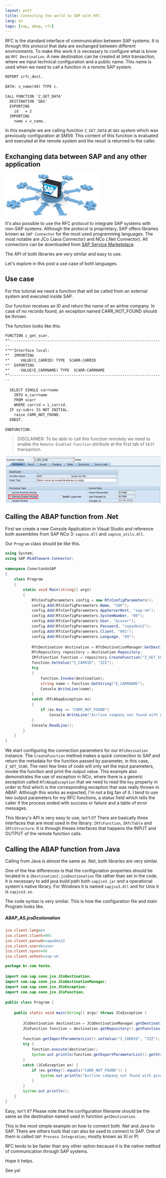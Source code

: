 ```yaml
---
layout: post
title: Connecting the world to SAP with RFC
lang: en
tags: [sap, abap, rfc]
---
```


RFC is the standard interface of communication between SAP systems. It is through this protocol that data are exchanged between different environments. To make this work it is necessary to configure what is know as `RFC Destination`. A new destination can be created at `SM59` transaction, where we input technical configuration and a public name. This name is used when we need to call a function in a remote SAP system.

~~~
REPORT zrfc_dest.

DATA: v_name(40) TYPE c.

CALL FUNCTION 'Z_GET_DATA'
  DESTINATION 'QAS'
  EXPORTING
    id   = 2
  IMPORTING
    name = v_name.
~~~
In this example we are calling function `Z_GET_DATA` at `QAS` system which was previously configuration at SM59. This content of this function is evaluated and executed at the remote system and the result is returned to the caller.

## Exchanging data between SAP and any other application

![](/public/images/sap_rfc.png)

It's also possible to use the RFC protocol to integrate SAP systems with non-SAP systems. Although the protocol is proprietary, SAP offers libraries known as `SAP Connector` for the most used programming languages. The most notable are JCo (Java Connector) and NCo (.Net Connector). All connectors can be downloaded from [SAP Service Marketplace](http://service.sap.com/connectors).

The API of both libraries are very similar and easy to use.

Let's explore in this post a use case of both languages.

## Use case

For this tutorial we need a function that will be called from an external system and executed inside SAP.

Our function receives an ID and return the name of an airline company. In case of no records found, an exception named CARR_NOT_FOUND should be thrown.

The function looks like this.

~~~
FUNCTION z_get_scar.
*"----------------------------------------------------------------------
*"*"Interface local:
*"  IMPORTING
*"     VALUE(I_CARRID) TYPE  SCARR-CARRID
*"  EXPORTING
*"     VALUE(E_CARRNAME) TYPE  SCARR-CARRNAME
*"----------------------------------------------------------------------

  SELECT SINGLE carrname
    INTO e_carrname
    FROM scarr
    WHERE carrid = i_carrid.
  IF sy-subrc IS NOT INITIAL.
    raise CARR_NOT_FOUND.
  ENDIF.

ENDFUNCTION.
~~~

> DISCLAIMER: To be able to call this function remotely we need to enable the `Remote-Enabled Function` attribute at the first tab of `SE37` transaction.


![](/public/images/se37-rfc-header-info.png)

## Calling the ABAP function from .Net

First we create a new Console Application in Visual Studio and reference both assemblies from SAP NCo 3: `sapnco.dll` and `sapnco_utils.dll`.

Our `Program` class should be like this.

~~~csharp
using System;
using SAP.Middleware.Connector;

namespace ConectandoSAP
{
    class Program
    {
        static void Main(string[] args)
        {
            RfcConfigParameters config = new RfcConfigParameters();
            config.Add(RfcConfigParameters.Name, "SAP");
            config.Add(RfcConfigParameters.AppServerHost, "sap-vm");
            config.Add(RfcConfigParameters.SystemNumber, "00");
            config.Add(RfcConfigParameters.User, "bcuser");
            config.Add(RfcConfigParameters.Password, "sapadmin2");
            config.Add(RfcConfigParameters.Client, "001");
            config.Add(RfcConfigParameters.Language, "EN");

            RfcDestination destination = RfcDestinationManager.GetDestination(config);
            RfcRepository repository = destination.Repository;
            IRfcFunction function = repository.CreateFunction("Z_GET_SCAR");
            function.SetValue("I_CARRID", "ZZZ");
            try
            {
                function.Invoke(destination);
                string name = function.GetString("E_CARRNAME");
                Console.WriteLine(name);
            }
            catch (RfcAbapException ex)
            {
                if (ex.Key == "CARR_NOT_FOUND")
                    Console.WriteLine("Airline company not found with given id.");
            }
            Console.ReadLine();
        }
    }
}
~~~

We start configuring the connection parameters for our `RfcDesination` instance.
The `CreateFunction` method makes a quick connection to SAP and return the metadata for the function passed by parameter, in this case, `Z_GET_SCAR`. The next few lines of code will only set the input parameters, invoke the function and print the output value. This example also demonstrates the use of exception in NCo, where there is a generic exception called `RfcAbapException` that we need to read the `Key` property in order to find which is the corresponding exception that was really thrown in ABAP. Although this works as expected, I'm not a big fan of it. I tend to use two output parameters for my RFC functions, a status field which tells the caller if the process ended with success or failure and a table of error messages.

This library's API is very easy to use, isn't it? There are basically three interfaces that are most used in the library: `IRfcFunction`, `IRfcTable` and `IRfcStructure`. It is through theses interfaces that happens the INPUT and OUTPUT of the remote function calls.

## Calling the ABAP function from Java

Calling from Java is almost the same as .Net, both libraries are very similar.

One of the few differences is that the configuration properties should be located in a `{Destination}.jcoDestionation` file rather than set in the code.
It is necessary to add java build path both `sapjco3.jar` and a operational system's native library. For Windows it is named `sapjco3.dll` and for Unix it is `sapjco3.so`.

The code syntax is very similar. This is how the configuration file and main Program looks like.

##### ABAP_AS.jcoDestionation
~~~ini
jco.client.lang=en
jco.client.client=001
jco.client.passwd=sapadmin2
jco.client.user=bcuser
jco.client.sysnr=00
jco.client.ashost=sap-vm
~~~

~~~java
package br.com.teste;

import com.sap.conn.jco.JCoDestination;
import com.sap.conn.jco.JCoDestinationManager;
import com.sap.conn.jco.JCoException;
import com.sap.conn.jco.JCoFunction;

public class Program {

	public static void main(String[] args) throws JCoException {

        JCoDestination destination = JCoDestinationManager.getDestination("ABAP_AS");
        JCoFunction function = destination.getRepository().getFunction("Z_GET_SCAR");

        function.getImportParameterList().setValue("I_CARRID", "ZZZ");
        try {
            function.execute(destination);
            System.out.println(function.getExportParameterList().getString("E_CARRNAME"));
        }
        catch (JCoException ex) {
            if (ex.getKey().equals("CARR_NOT_FOUND")) {
                System.out.println("Airline company not found with given id.");
            }
        }
        System.out.println();
    }
}
~~~

Easy, isn't it? Please note that the configuration filename should be the same as the destination named used in function `getDestination`.

This is the most simple example on how to connect both .Net and Java to SAP. There are others tools that can also be used to connect to SAP. One of them is called `SAP Process Integration`, mostly known as XI or PI.

RFC tends to be faster than any other option because it is the native method of communication through SAP systems.

Hope it helps.

See ya!
